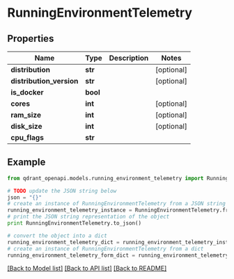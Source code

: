# RunningEnvironmentTelemetry


## Properties
Name | Type | Description | Notes
------------ | ------------- | ------------- | -------------
**distribution** | **str** |  | [optional] 
**distribution_version** | **str** |  | [optional] 
**is_docker** | **bool** |  | 
**cores** | **int** |  | [optional] 
**ram_size** | **int** |  | [optional] 
**disk_size** | **int** |  | [optional] 
**cpu_flags** | **str** |  | 

## Example

```python
from qdrant_openapi.models.running_environment_telemetry import RunningEnvironmentTelemetry

# TODO update the JSON string below
json = "{}"
# create an instance of RunningEnvironmentTelemetry from a JSON string
running_environment_telemetry_instance = RunningEnvironmentTelemetry.from_json(json)
# print the JSON string representation of the object
print RunningEnvironmentTelemetry.to_json()

# convert the object into a dict
running_environment_telemetry_dict = running_environment_telemetry_instance.to_dict()
# create an instance of RunningEnvironmentTelemetry from a dict
running_environment_telemetry_form_dict = running_environment_telemetry.from_dict(running_environment_telemetry_dict)
```
[[Back to Model list]](../README.md#documentation-for-models) [[Back to API list]](../README.md#documentation-for-api-endpoints) [[Back to README]](../README.md)


